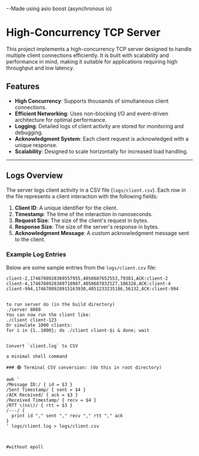 
--Made using asio boost (asynchronous io)

# High-Concurrency TCP Server

This project implements a high-concurrency TCP server designed to handle multiple client connections efficiently. It is built with scalability and performance in mind, making it suitable for applications requiring high throughput and low latency.


## Features

- **High Concurrency**: Supports thousands of simultaneous client connections.
- **Efficient Networking**: Uses non-blocking I/O and event-driven architecture for optimal performance.
- **Logging**: Detailed logs of client activity are stored for monitoring and debugging.
- **Acknowledgment System**: Each client request is acknowledged with a unique response.
- **Scalability**: Designed to scale horizontally for increased load handling.

---

## Logs Overview

The server logs client activity in a CSV file (`logs/client.csv`). Each row in the file represents a client interaction with the following fields:

1. **Client ID**: A unique identifier for the client.
2. **Timestamp**: The time of the interaction in nanoseconds.
3. **Request Size**: The size of the client's request in bytes.
4. **Response Size**: The size of the server's response in bytes.
5. **Acknowledgment Message**: A custom acknowledgment message sent to the client.

### Example Log Entries

Below are some sample entries from the `logs/client.csv` file:

```csv
client-2,1746708928369557955,4050687652553,79381,ACK:client-2
client-4,1746708928369710907,4050687832527,106328,ACK:client-4
client-994,1746708928915163930,4051233235186,56132,ACK:client-994
 

to run server do (in the build directory)
./server 8080 
You can now run the client like:
./client client-123
Or simulate 1000 clients:
for i in {1..1000}; do ./client client-$i & done; wait


Convert `client.log` to CSV

a minimal shell command

### 🟢 Terminal CSV conversion: (do this in root directory)

awk '
/Message ID:/ { id = $3 }
/Sent Timestamp/ { sent = $4 }
/ACK Received/ { ack = $3 }
/Received Timestamp/ { recv = $4 }
/RTT \(ns\)/ { rtt = $3 }
/---/ {
  print id "," sent "," recv "," rtt "," ack
}
' logs/client.log > logs/client.csv



#without epoll 